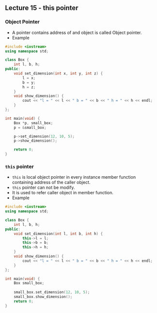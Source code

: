 ## Lecture 15 - this pointer
### Object Pointer
* A pointer contains address of and object is called Object pointer.
* Example
```c++
#include <iostream>
using namespace std;

class Box {
    int l, b, h;
public:
    void set_dimension(int x, int y, int z) {
        l = x;
        b = y;
        h = z;
    }
    void show_dimension() {
        cout << "l = " << l << " b = " << b << " h = " << h << endl;
    }
};

int main(void) {
    Box *p, small_box;
    p = &small_box;

    p->set_dimension(12, 10, 5);
    p->show_dimension();

    return 0;
}
```

### `this` pointer
* `this` is local object pointer in every instance member function containing address of the caller object.
* `this` pointer can not be modify.
* It is used to refer caller object in member function.
* Example
```c++
#include <iostream>
using namespace std;

class Box {
    int l, b, h;
public:
    void set_dimension(int l, int b, int h) {
        this->l = l;
        this->b = b;
        this->h = h;
    }
    void show_dimension() {
        cout << "l = " << l << " b = " << b << " h = " << h << endl;
    }
};

int main(void) {
    Box small_box;
    
    small_box.set_dimension(12, 10, 5);
    small_box.show_dimension();
    return 0;
}
```